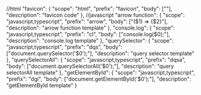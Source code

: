   //html
  "favicon": {
    "scope": "html",
    "prefix": "favicon",
    "body": ["<link rel='icon' type='image/x-icon' href='$0'>"],
    "description": "favicon code"
  },
  //javascript
  "arrow function": {
    "scope": "javascript,typescript",
    "prefix": "arrow",
    "body": ["($1) => {$2}"],
    "description": "arrow function template"
  },
  "console.log": {
    "scope": "javascript,typescript",
    "prefix": "cl",
    "body": ["console.log($0);"],
    "description": "console.log template"
  },
  "querySelector": {
    "scope": "javascript,typescript",
    "prefix": "dqs",
    "body": ["document.querySelector('$0');"],
    "description": "query selector template"
  },
  "querySelectorAll": {
    "scope": "javascript,typescript",
    "prefix": "dqsa",
    "body": ["document.querySelectorAll('$0');"],
    "description": "query selectorAll template"
  },
  "getElementById": {
    "scope": "javascript,typescript",
    "prefix": "dgi",
    "body": ["document.getElementById('$0');"],
    "description": "getElementById template"
  }
